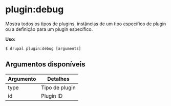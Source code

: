 # plugin:debug
Mostra todos os tipos de plugins, instâncias de um tipo específico de plugin ou a definição para um plugin específico.

**Uso:**
```
$ drupal plugin:debug [arguments]
```

## Argumentos disponíveis
Argumento | Detalhes
---------|-------------
type | Tipo de plugin
id | Plugin ID
